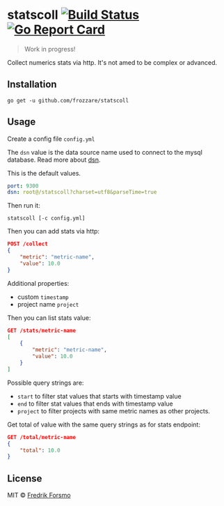 # statscoll [![Build Status](https://travis-ci.org/frozzare/statscoll.svg?branch=master)](https://travis-ci.org/frozzare/statscoll) [![Go Report Card](https://goreportcard.com/badge/github.com/frozzare/statscoll)](https://goreportcard.com/report/github.com/frozzare/statscoll)

> Work in progress!

Collect numerics stats via http. It's not amed to be complex or advanced.

## Installation

```
go get -u github.com/frozzare/statscoll
```

## Usage

Create a config file `config.yml`

The `dsn` value is the data source name used to connect to the mysql database. Read more about [dsn](https://github.com/go-sql-driver/mysql#dsn-data-source-name).

This is the default values.

```yaml
port: 9300
dsn: root@/statscoll?charset=utf8&parseTime=true
```

Then run it:

```
statscoll [-c config.yml]
```

Then you can add stats via http:

```json
POST /collect
{
    "metric": "metric-name",
    "value": 10.0
}
```

Additional properties:
- custom `timestamp`
- project name `project`

Then you can list stats value:

```json
GET /stats/metric-name
[
    {
        "metric": "metric-name",
        "value": 10.0
    }
]
```

Possible query strings are:
- `start` to filter stat values that starts with timestamp value
- `end` to filter stat values that ends with timestamp value
- `project` to filter projects with same metric names as other projects.

Get total of value with the same query strings as for stats endpoint:

```json
GET /total/metric-name
{
    "total": 10.0
}
```

## License

MIT © [Fredrik Forsmo](https://github.com/frozzare)
